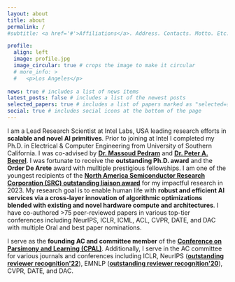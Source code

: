 ```yaml
---
layout: about
title: about
permalink: /
#subtitle: <a href='#'>Affiliations</a>. Address. Contacts. Motto. Etc.

profile:
  align: left
  image: profile.jpg
  image_circular: true # crops the image to make it circular
  # more_info: >
  #   <p>Los Angeles</p>
   
news: true # includes a list of news items
latest_posts: false # includes a list of the newest posts
selected_papers: true # includes a list of papers marked as "selected={true}"
social: true # includes social icons at the bottom of the page
---
```


<p>
I am a Lead Research Scientist at Intel Labs, USA leading research efforts in <b>scalable and novel AI primitives</b>. Prior to joining at Intel I completed my Ph.D. in Electrical & Computer Engineering from University of Southern California. I was co-advised by <a target="_blank" href="https://mpedram.com/"><b>Dr. Massoud Pedram</b></a> and <a target="_blank" href="https://sites.usc.edu/eessc/"><b>Dr. Peter A. Beerel</b></a>. I was fortunate to receive the <b>outstanding Ph.D. award</b> and the <b>Order De Arete</b> award with mulltiple prestigious fellowships. I am one of the youngest recipients of the <a target="_blank" href="https://www.src.org/award/khan-liaison/2023/#:~:text=Mahzabeen%20Islam%20(AMD)%20was%20nominated,for%20support%20of%20project%203091.0001"><b>North America Semiconductor Research Corporation (SRC) outstanding liaison award</b></a>  for my impactful research in 2023. My research goal is to enable human life with <b>robust and efficient AI services via a cross-layer innovation of algorithmic optimizations blended with existing and novel
hardware compute and architectures</b>. I have co-authored >75 peer-reviewed papers in various top-tier conferences including NeurIPS, ICLR, ICML, ACL, CVPR, DATE, and DAC with multiple Oral and best paper nominations. 
</p>

<p>
I serve as the <b>founding AC and committee member</b> of the <a target="_blank" href="https://cpal.cc/"><b>Conference on Parsimony and Learning (CPAL)</b></a>. Additionally, I serve in the AC committee for various journals and conferences including ICLR, NeurIPS (<a target="_blank" href="https://neurips.cc/Conferences/2022/ProgramCommittee"><b>outstanding reviewer recognition'22</b></a>), EMNLP (<a target="_blank" href="https://aclanthology.org/2020.emnlp-main.0.pdf"><b>outstanding reviewer recognition'20</b></a>), CVPR, DATE, and DAC.
</p>